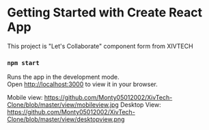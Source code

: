 # Getting Started with Create React App

This project is "Let's Collaborate" component form from XIVTECH


### `npm start`

Runs the app in the development mode.\
Open [http://localhost:3000](http://localhost:3000) to view it in your browser.

Mobile view:
https://github.com/Monty05012002/XivTech-Clone/blob/master/view/mobileview.jpg
 Desktop View:
 https://github.com/Monty05012002/XivTech-Clone/blob/master/view/desktopview.png
